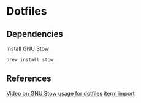 # Dotfiles

## Dependencies

Install GNU Stow
```
brew install stow
```

## References
[Video on GNU Stow usage for dotfiles](https://www.youtube.com/watch?v=y6XCebnB9gs)
[iterm import](https://stratus3d.com/blog/2015/02/28/sync-iterm2-profile-with-dotfiles-repository/)